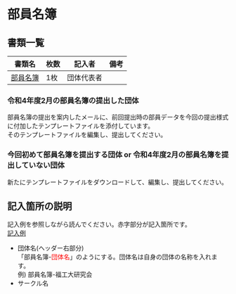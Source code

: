 # 部員名簿

## 書類一覧
| 書類名       | 枚数 | 記入者     | 備考 | 
| ------------ | ---- | ---------- | ---- | 
| [部員名簿]() | 1枚  | 団体代表者 |      | 

### 令和4年度2月の部員名簿の提出した団体
部員名簿の提出を案内したメールに、前回提出時の部員データを今回の提出様式に付加したテンプレートファイルを添付しています。  
そのテンプレートファイルを編集し、提出してください。

### 今回初めて部員名簿を提出する団体 or 令和4年度2月の部員名簿を提出していない団体
新たにテンプレートファイルをダウンロードして、編集し、提出してください。

## 記入箇所の説明
記入例を参照しながら読んでください。赤字部分が記入箇所です。  
[記入例](https://github.com/daigi-fit/publish/blob/main/member-list/docs/%E9%83%A8%E5%93%A1%E5%90%8D%E7%B0%BF%20%E8%A8%98%E5%85%A5%E4%BE%8B.pdf)  
- 団体名(ヘッダー右部分)  
  「部員名簿-<font color="Red">団体名</font>」のようにする。団体名は自身の団体の名称を入れます。  
   例) 部員名簿-福工大研究会
- サークル名  
